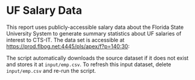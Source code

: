 # UF Salary Data

This report uses publicly-accessible salary data about the Florida State University System to generate summary statistics about UF salaries of interest to CTS-IT.  The data set is accessible at https://prod.flbog.net:4445/pls/apex/f?p=140:30:

The script automatically downloads the source dataset if it does not exist and stores it at `input/emp.csv`. To refresh this input dataset, delete `input/emp.csv` and re-run the script.
